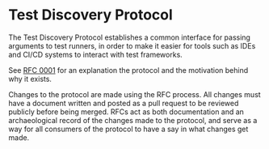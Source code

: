 # Test Discovery Protocol

The Test Discovery Protocol establishes a common interface for passing
arguments to test runners, in order to make it easier for tools such as IDEs
and CI/CD systems to interact with test frameworks.

See [RFC 0001](./rfcs/0001/0001.md) for an explanation the protocol and the
motivation behind why it exists.

Changes to the protocol are made using the RFC process. All changes must have a
document written and posted as a pull request to be reviewed publicly before
being merged. RFCs act as both documentation and an archaeological record of
the changes made to the protocol, and serve as a way for all consumers of the
protocol to have a say in what changes get made.

